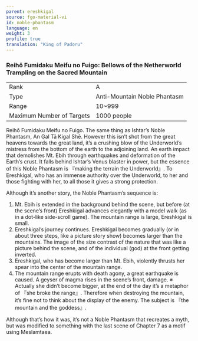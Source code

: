 ```yaml
---
parent: ereshkigal
source: fgo-material-vi
id: noble-phantasm
language: en
weight: 3
profile: true
translation: "King of Padoru"
---
```


### Reihō Fumidaku Meifu no Fuigo: Bellows of the Netherworld Trampling on the Sacred Mountain

<table>
  <tr><td>Rank</td><td>A</td></tr>
  <tr><td>Type</td><td>Anti-Mountain Noble Phantasm</td></tr>
  <tr><td>Range</td><td>10~999</td></tr>
  <tr><td>Maximum Number of Targets</td><td>1000 people</td></tr>
</table>

Reihō Fumidaku Meifu no Fuigo.
The same thing as Ishtar’s Noble Phantasm, An Gal Tā Kigal Shē. However this isn’t shot from the great heavens towards the great land, it’s a crushing blow of the Underworld’s mistress from the bottom of the earth to the adjoining land.
An earth impact that demolishes Mt. Ebih through earthquakes and deformation of the Earth’s crust.
It falls behind Ishtar’s Venus blaster in power, but the essence of this Noble Phantasm is 『making the terrain the Underworld』.
To Ereshkigal, who has an immense authority over the Underworld, to her and those fighting with her, to all those it gives a strong protection.

Although it’s another story, the Noble Phantasm’s sequence is:

01. Mt. Ebih is extended in the background behind the scene, but before (at the scene’s front) Ereshkigal advances elegantly with a model walk (as in a dot-like side-scroll game).
The mountain range is large, Ereshkigal is small.
02. Ereshkigal’s journey continues. Ereshkigal becomes gradually (or in about three steps, like a picture story show) becomes larger than the mountains.
The image of the size contrast of the nature that was like a picture behind the scene, and of the individual (god) at the front getting inverted.
03. Ereshkigal, who has become larger than Mt. Ebih, violently thrusts her spear into the center of the mountain range.
04. The mountain range erupts with death agony, a great earthquake is caused. A geyser of magma rises in the scene’s front, damage.
※ Actually she didn’t become bigger, at the end of the day it’s a metaphor of 『she broke the range』. Therefore when destroying the mountain, it’s fine not to think about the display of the enemy. The subject is 『the mountain and the goddess』.

Although that’s how it was, it’s not a Noble Phantasm that recreates a myth, but was modified to something with the last scene of Chapter 7 as a motif using Meslamtaea.
